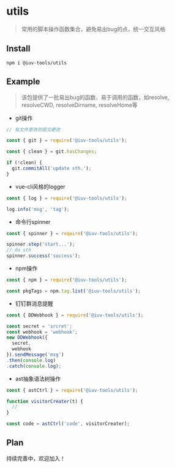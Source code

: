 # utils

> 常用的脚本操作函数集合，避免易出bug的点，统一交互风格

## Install

```
npm i @iuv-tools/utils
```

## Example

> 该包提供了一批易出bug的函数、易于调用的函数，如resolve, resolveCWD, resolveDirname, resolveHome等

* git操作
```js
// 有文件更改则提交更改

const { git } = require('@iuv-tools/utils');

const { clean } = git.hasChanges;

if (!clean) {
  git.commitAll('update sth.');
}
```

* vue-cli风格的logger
```js
const { log } = require('@iuv-tools/utils');

log.info('msg', 'tag');
```

* 命令行spinner
```js
const { spinner } = require('@iuv-tools/utils');

spinner.step('start...');
// do sth
spinner.success('success');
```

* npm操作
```js
const { npm } = require('@iuv-tools/utils');

const pkgTags = npm.tag.list('@iuv-tools/utils');
```

* 钉钉群消息提醒
```js
const { DDWebhook } = require('@iuv-tools/utils');

const secret = 'srcret';
const webhook = 'webhook';
new DDWebhook({
  secret,
  webhook
}).sendMessage('msg')
.then(console.log)
.catch(console.log);
```

* ast抽象语法树操作
```js
const { astCtrl } = require('@iuv-tools/utils');

function visitorCreater(t) {
  // 
}

const code = astCtrl('code', visitorCreater);
```

## Plan
持续完善中，欢迎加入！